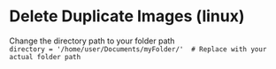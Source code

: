 # Delete Duplicate Images (linux)

Change the directory path to your folder path<br>
`directory = '/home/user/Documents/myFolder/'  # Replace with your actual folder path`
